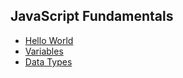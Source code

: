 ## JavaScript Fundamentals

- [Hello World](./Fundamentals/Hello.js)
- [Variables](./Fundamentals/Variables.js)
- [Data Types](./Fundamentals/datatype.js)